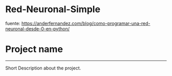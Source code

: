# Red-Neuronal-Simple

fuente: https://anderfernandez.com/blog/como-programar-una-red-neuronal-desde-0-en-python/

# Project name
***
Short Description about the project.
